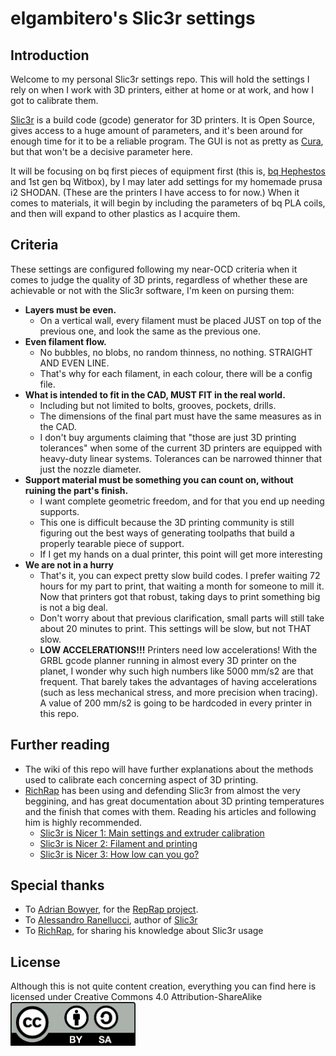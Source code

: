 # elgambitero's Slic3r settings

## Introduction
Welcome to my personal Slic3r settings repo. This will hold the settings I rely on when I work with 3D printers, either at home or at work, and how I got to calibrate them.

[Slic3r][Slic3r] is a build code (gcode) generator for 3D printers. It is Open Source, gives access to a huge amount of parameters, and it's been around for enough time for it to be a reliable program. The GUI is not as pretty as [Cura][Cura], but that won't be a decisive parameter here.


It will be focusing on bq first pieces of equipment first (this is, [bq Hephestos][Hephestos] and 1st gen bq Witbox), by I may later add settings for my homemade prusa i2 SHODAN. (These are the printers I have access to for now.)
When it comes to materials, it will begin by including the parameters of bq PLA coils, and then will expand to other plastics as I acquire them.

## Criteria

These settings are configured following my near-OCD criteria when it comes to judge the quality of 3D prints, regardless of whether these are achievable or not with the Slic3r software, I'm keen on pursing them:

* **Layers must be even.**
	* On a vertical wall, every filament must be placed JUST on top of the previous one, and look the same as the previous one.
* **Even filament flow.**
	* No bubbles, no blobs, no random thinness, no nothing. STRAIGHT AND EVEN LINE.
	* That's why for each filament, in each colour, there will be a config file.
* **What is intended to fit in the CAD, MUST FIT in the real world.**
	* Including but not limited to bolts, grooves, pockets, drills.
	* The dimensions of the final part must have the same measures as in the CAD.
	* I don't buy arguments claiming that "those are just 3D printing tolerances" when some of the current 3D printers are equipped with heavy-duty linear systems. Tolerances can be narrowed thinner that just the nozzle diameter.
* **Support material must be something you can count on, without ruining the part's finish.**
	* I want complete geometric freedom, and for that you end up needing supports.
	* This one is difficult because the 3D printing community is still figuring out the best ways of generating toolpaths that build a properly tearable piece of support.
	* If I get my hands on a dual printer, this point will get more interesting
* **We are not in a hurry**
	* That's it, you can expect pretty slow build codes. I prefer waiting 72 hours for my part to print, that waiting a month for someone to mill it. Now that printers got that robust, taking days to print something big is not a big deal.
	* Don't worry about that previous clarification, small parts will still take about 20 minutes to print. This settings will be slow, but not THAT slow.
	* **LOW ACCELERATIONS!!!** Printers need low accelerations! With the GRBL gcode planner running in almost every 3D printer on the planet, I wonder why such high numbers like 5000 mm/s2 are that frequent. That barely takes the advantages of having accelerations (such as less mechanical stress, and more precision when tracing). A value of 200 mm/s2 is going to be hardcoded in every printer in this repo.

## Further reading

* The wiki of this repo will have further explanations about the methods used to calibrate each concerning aspect of 3D printing.
* [RichRap][RichRap] has been using and defending Slic3r from almost the very beggining, and has great documentation about 3D printing temperatures and the finish that comes with them. Reading his articles and following him is highly recommended.
	* [Slic3r is Nicer 1: Main settings and extruder calibration][Slic3rNicer1]
	* [Slic3r is Nicer 2: Filament and printing][Slic3rNicer2]
	* [Slic3r is Nicer 3: How low can you go?][Slic3rNicer3]



## Special thanks

* To [Adrian Bowyer][AdriBow], for the [RepRap project][RepRap].
* To [Alessandro Ranellucci][Aleran], author of [Slic3r][Slic3r]
* To [RichRap][RichRap], for sharing his knowledge about Slic3r usage


## License

Although this is not quite content creation, everything you can find here is licensed under Creative Commons 4.0 Attribution-ShareAlike  
<img src="./img/cc-by-sa.png" width="200" align="center">


[Aleran]: https://twitter.com/alranel
[AdriBow]: https://twitter.com/adrianbowyer
[RichRap]: http://richrap.blogspot.com
[Slic3rNicer1]: http://richrap.blogspot.com.es/2012/01/slic3r-is-nicer-part-1-settings-and.html
[Slic3rNicer2]: http://richrap.blogspot.com.es/2012/01/slic3r-is-nicer-part-2-filament-and.html
[Slic3rNicer3]: http://richrap.blogspot.com.es/2012/01/slic3r-is-nicer-part-3-how-low-can-you.html
[Slic3r]: http://slic3r.org
[Cura]: https://ultimaker.com/en/products/cura-software
[Hephestos]: http://www.bq.com/gb/prusa
[RepRap]: http://reprap.org
